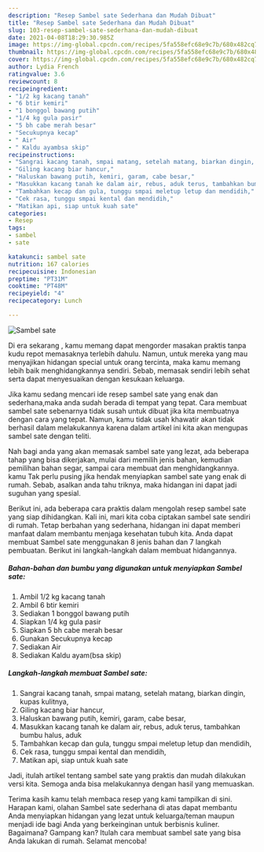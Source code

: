 ```yaml
---
description: "Resep Sambel sate Sederhana dan Mudah Dibuat"
title: "Resep Sambel sate Sederhana dan Mudah Dibuat"
slug: 103-resep-sambel-sate-sederhana-dan-mudah-dibuat
date: 2021-04-08T18:29:30.985Z
image: https://img-global.cpcdn.com/recipes/5fa558efc68e9c7b/680x482cq70/sambel-sate-foto-resep-utama.jpg
thumbnail: https://img-global.cpcdn.com/recipes/5fa558efc68e9c7b/680x482cq70/sambel-sate-foto-resep-utama.jpg
cover: https://img-global.cpcdn.com/recipes/5fa558efc68e9c7b/680x482cq70/sambel-sate-foto-resep-utama.jpg
author: Lydia French
ratingvalue: 3.6
reviewcount: 8
recipeingredient:
- "1/2 kg kacang tanah"
- "6 btir kemiri"
- "1 bonggol bawang putih"
- "1/4 kg gula pasir"
- "5 bh cabe merah besar"
- "Secukupnya kecap"
- " Air"
- " Kaldu ayambsa skip"
recipeinstructions:
- "Sangrai kacang tanah, smpai matang, setelah matang, biarkan dingin, kupas kulitnya,"
- "Giling kacang biar hancur,"
- "Haluskan bawang putih, kemiri, garam, cabe besar,"
- "Masukkan kacang tanah ke dalam air, rebus, aduk terus, tambahkan bumbu halus, aduk"
- "Tambahkan kecap dan gula, tunggu smpai meletup letup dan mendidih,"
- "Cek rasa, tunggu smpai kental dan mendidih,"
- "Matikan api, siap untuk kuah sate"
categories:
- Resep
tags:
- sambel
- sate

katakunci: sambel sate 
nutrition: 167 calories
recipecuisine: Indonesian
preptime: "PT31M"
cooktime: "PT48M"
recipeyield: "4"
recipecategory: Lunch

---
```



![Sambel sate](https://img-global.cpcdn.com/recipes/5fa558efc68e9c7b/680x482cq70/sambel-sate-foto-resep-utama.jpg)

Di era  sekarang , kamu memang dapat mengorder masakan praktis tanpa kudu repot memasaknya terlebih dahulu. Namun, untuk mereka yang mau menyajikan hidangan special untuk orang tercinta, maka kamu memang lebih baik menghidangkannya sendiri. Sebab, memasak sendiri lebih sehat serta dapat menyesuaikan dengan kesukaan keluarga.

Jika kamu sedang mencari ide resep sambel sate yang enak dan sederhana,maka anda sudah berada di tempat yang tepat. Cara membuat sambel sate  sebenarnya tidak susah untuk dibuat jika kita membuatnya dengan cara yang tepat. Namun, kamu tidak usah khawatir akan tidak berhasil dalam melakukannya 
karena dalam artikel ini kita akan mengupas sambel sate dengan teliti.  



Nah bagi anda yang akan memasak sambel sate yang lezat, ada beberapa tahap yang bisa dikerjakan, mulai dari memilih jenis bahan, kemudian pemilihan bahan segar, sampai cara membuat dan menghidangkannya. kamu Tak perlu pusing jika hendak menyiapkan sambel sate yang enak di rumah. Sebab, asalkan anda  tahu triknya, maka hidangan ini dapat jadi suguhan yang spesial.

Berikut ini, ada beberapa cara praktis  dalam mengolah resep sambel sate yang siap dihidangkan. Kali ini, mari kita coba ciptakan sambel sate sendiri di rumah. Tetap berbahan yang sederhana, hidangan ini dapat memberi manfaat dalam membantu menjaga kesehatan tubuh kita. Anda dapat membuat Sambel sate menggunakan 8 jenis bahan dan 7 langkah pembuatan. Berikut ini langkah-langkah dalam membuat hidangannya.

<!--inarticleads1-->

##### Bahan-bahan dan bumbu yang digunakan untuk menyiapkan Sambel sate:

1. Ambil 1/2 kg kacang tanah
1. Ambil 6 btir kemiri
1. Sediakan 1 bonggol bawang putih
1. Siapkan 1/4 kg gula pasir
1. Siapkan 5 bh cabe merah besar
1. Gunakan Secukupnya kecap
1. Sediakan  Air
1. Sediakan  Kaldu ayam(bsa skip)




<!--inarticleads2-->

##### Langkah-langkah membuat Sambel sate:

1. Sangrai kacang tanah, smpai matang, setelah matang, biarkan dingin, kupas kulitnya,
1. Giling kacang biar hancur,
1. Haluskan bawang putih, kemiri, garam, cabe besar,
1. Masukkan kacang tanah ke dalam air, rebus, aduk terus, tambahkan bumbu halus, aduk
1. Tambahkan kecap dan gula, tunggu smpai meletup letup dan mendidih,
1. Cek rasa, tunggu smpai kental dan mendidih,
1. Matikan api, siap untuk kuah sate




Jadi, itulah artikel tentang  sambel sate  yang praktis dan mudah dilakukan versi kita. Semoga anda bisa melakukannya dengan hasil yang memuaskan. 

Terima kasih kamu telah membaca resep yang kami tampilkan di sini. Harapan kami, olahan  Sambel sate sederhana di atas dapat membantu Anda menyiapkan hidangan yang lezat untuk keluarga/teman maupun menjadi ide bagi Anda yang berkeinginan untuk berbisnis kuliner. Bagaimana? Gampang kan? Itulah cara membuat sambel sate yang bisa Anda lakukan di rumah. Selamat mencoba!

